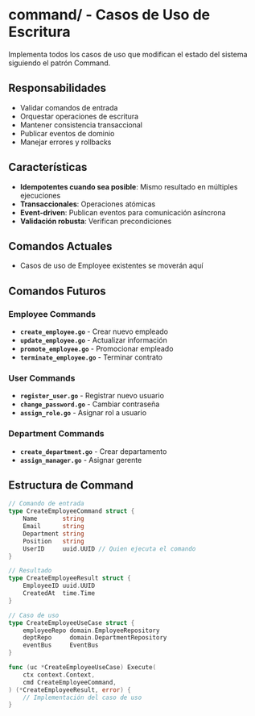 # command/ - Casos de Uso de Escritura

Implementa todos los casos de uso que modifican el estado del sistema siguiendo el patrón Command.

## Responsabilidades

- Validar comandos de entrada
- Orquestar operaciones de escritura
- Mantener consistencia transaccional
- Publicar eventos de dominio
- Manejar errores y rollbacks

## Características

- **Idempotentes cuando sea posible**: Mismo resultado en múltiples ejecuciones
- **Transaccionales**: Operaciones atómicas
- **Event-driven**: Publican eventos para comunicación asíncrona
- **Validación robusta**: Verifican precondiciones

## Comandos Actuales

- Casos de uso de Employee existentes se moverán aquí

## Comandos Futuros

### Employee Commands
- **`create_employee.go`** - Crear nuevo empleado
- **`update_employee.go`** - Actualizar información
- **`promote_employee.go`** - Promocionar empleado
- **`terminate_employee.go`** - Terminar contrato

### User Commands  
- **`register_user.go`** - Registrar nuevo usuario
- **`change_password.go`** - Cambiar contraseña
- **`assign_role.go`** - Asignar rol a usuario

### Department Commands
- **`create_department.go`** - Crear departamento
- **`assign_manager.go`** - Asignar gerente

## Estructura de Command

```go
// Comando de entrada
type CreateEmployeeCommand struct {
    Name       string
    Email      string
    Department string
    Position   string
    UserID     uuid.UUID // Quien ejecuta el comando
}

// Resultado
type CreateEmployeeResult struct {
    EmployeeID uuid.UUID
    CreatedAt  time.Time
}

// Caso de uso
type CreateEmployeeUseCase struct {
    employeeRepo domain.EmployeeRepository
    deptRepo     domain.DepartmentRepository
    eventBus     EventBus
}

func (uc *CreateEmployeeUseCase) Execute(
    ctx context.Context,
    cmd CreateEmployeeCommand,
) (*CreateEmployeeResult, error) {
    // Implementación del caso de uso
}
```
